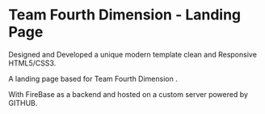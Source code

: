 # Team Fourth Dimension - Landing Page

Designed and Developed a unique modern template clean and Responsive HTML5/CSS3.

A landing page based for Team Fourth Dimension .

With FireBase as a backend and hosted on a custom server powered by GITHUB.
